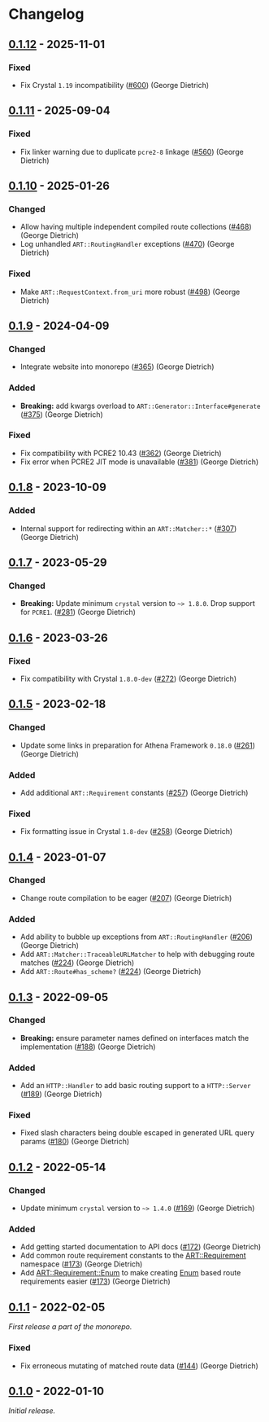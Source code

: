 # Changelog

## [0.1.12] - 2025-11-01

### Fixed

- Fix Crystal `1.19` incompatibility ([#600]) (George Dietrich) <!-- blacksmoke16 -->

[0.1.12]: https://github.com/athena-framework/routing/releases/tag/v0.1.12
[#600]: https://github.com/athena-framework/athena/pull/600

## [0.1.11] - 2025-09-04

### Fixed

- Fix linker warning due to duplicate `pcre2-8` linkage ([#560]) (George Dietrich) <!-- blacksmoke16 -->

[0.1.11]: https://github.com/athena-framework/routing/releases/tag/v0.1.11
[#560]: https://github.com/athena-framework/athena/pull/560

## [0.1.10] - 2025-01-26

### Changed

- Allow having multiple independent compiled route collections ([#468]) (George Dietrich)
- Log unhandled `ART::RoutingHandler` exceptions ([#470]) (George Dietrich)

### Fixed

- Make `ART::RequestContext.from_uri` more robust ([#498]) (George Dietrich)

[0.1.10]: https://github.com/athena-framework/routing/releases/tag/v0.1.10
[#468]: https://github.com/athena-framework/athena/pull/468
[#470]: https://github.com/athena-framework/athena/pull/470
[#498]: https://github.com/athena-framework/athena/pull/498

## [0.1.9] - 2024-04-09

### Changed

- Integrate website into monorepo ([#365]) (George Dietrich)

### Added

- **Breaking:** add kwargs overload to `ART::Generator::Interface#generate` ([#375]) (George Dietrich)

### Fixed

- Fix compatibility with PCRE2 10.43 ([#362]) (George Dietrich)
- Fix error when PCRE2 JIT mode is unavailable ([#381]) (George Dietrich)

[0.1.9]: https://github.com/athena-framework/routing/releases/tag/v0.1.9
[#362]: https://github.com/athena-framework/athena/pull/362
[#365]: https://github.com/athena-framework/athena/pull/365
[#375]: https://github.com/athena-framework/athena/pull/375
[#381]: https://github.com/athena-framework/athena/pull/381

## [0.1.8] - 2023-10-09

### Added

- Internal support for redirecting within an `ART::Matcher::*` ([#307]) (George Dietrich)

[0.1.8]: https://github.com/athena-framework/routing/releases/tag/v0.1.8
[#307]: https://github.com/athena-framework/athena/pull/307

## [0.1.7] - 2023-05-29

### Changed

- **Breaking:** Update minimum `crystal` version to `~> 1.8.0`. Drop support for `PCRE1`. ([#281]) (George Dietrich)

[0.1.7]: https://github.com/athena-framework/routing/releases/tag/v0.1.7
[#281]: https://github.com/athena-framework/athena/pull/281

## [0.1.6] - 2023-03-26

### Fixed

- Fix compatibility with Crystal `1.8.0-dev` ([#272]) (George Dietrich)

[0.1.6]: https://github.com/athena-framework/routing/releases/tag/v0.1.6
[#272]: https://github.com/athena-framework/athena/pull/272

## [0.1.5] - 2023-02-18

### Changed

- Update some links in preparation for Athena Framework `0.18.0` ([#261]) (George Dietrich)

### Added

- Add additional `ART::Requirement` constants ([#257]) (George Dietrich)

### Fixed

- Fix formatting issue in Crystal `1.8-dev` ([#258]) (George Dietrich)

[0.1.5]: https://github.com/athena-framework/routing/releases/tag/v0.1.5
[#257]: https://github.com/athena-framework/athena/pull/257
[#258]: https://github.com/athena-framework/athena/pull/258
[#261]: https://github.com/athena-framework/athena/pull/261

## [0.1.4] - 2023-01-07

### Changed

- Change route compilation to be eager ([#207]) (George Dietrich)

### Added

- Add ability to bubble up exceptions from `ART::RoutingHandler` ([#206]) (George Dietrich)
- Add `ART::Matcher::TraceableURLMatcher` to help with debugging route matches ([#224]) (George Dietrich)
- Add `ART::Route#has_scheme?` ([#224]) (George Dietrich)

[0.1.4]: https://github.com/athena-framework/routing/releases/tag/v0.1.4
[#207]: https://github.com/athena-framework/athena/pull/207
[#206]: https://github.com/athena-framework/athena/pull/206
[#224]: https://github.com/athena-framework/athena/pull/224

## [0.1.3] - 2022-09-05

### Changed

- **Breaking:** ensure parameter names defined on interfaces match the implementation ([#188]) (George Dietrich)

### Added

- Add an `HTTP::Handler` to add basic routing support to a `HTTP::Server` ([#189]) (George Dietrich)

### Fixed

- Fixed slash characters being double escaped in generated URL query params ([#180]) (George Dietrich)

[0.1.3]: https://github.com/athena-framework/routing/releases/tag/v0.1.3
[#180]: https://github.com/athena-framework/athena/pull/180
[#188]: https://github.com/athena-framework/athena/pull/188
[#189]: https://github.com/athena-framework/athena/pull/189

## [0.1.2] - 2022-05-14

### Changed

- Update minimum `crystal` version to `~> 1.4.0` ([#169]) (George Dietrich)

### Added

- Add getting started documentation to API docs ([#172]) (George Dietrich)
- Add common route requirement constants to the [ART::Requirement](https://athenaframework.org/Routing/Requirement/) namespace ([#173]) (George Dietrich)
- Add [ART::Requirement::Enum](https://athenaframework.org/Routing/Requirement/Enum/) to make creating [Enum](https://crystal-lang.org/api/Enum.html) based route requirements easier ([#173]) (George Dietrich)

[0.1.2]: https://github.com/athena-framework/routing/releases/tag/v0.1.2
[#169]: https://github.com/athena-framework/athena/pull/169
[#172]: https://github.com/athena-framework/athena/pull/172
[#173]: https://github.com/athena-framework/athena/pull/173

## [0.1.1] - 2022-02-05

_First release a part of the monorepo._

### Fixed

- Fix erroneous mutating of matched route data ([#144]) (George Dietrich)

[0.1.1]: https://github.com/athena-framework/routing/releases/tag/v0.1.1
[#144]: https://github.com/athena-framework/athena/pull/144

## [0.1.0] - 2022-01-10

_Initial release._

[0.1.0]: https://github.com/athena-framework/routing/releases/tag/v0.1.0
